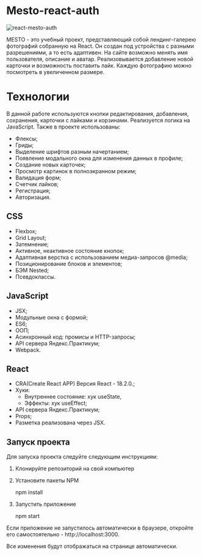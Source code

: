 # Mesto-react-auth
![react-mesto-auth](https://github.com/Marina113/react-mesto-auth/assets/117686062/cd1e665a-2fef-4421-8265-24b7c12afb6d)


MESTO - это учебный проект, представляющий собой лендинг-галерею фотографий собранную на React. Он создан под устройства с разными разрешениями, а то есть адаптивен.
На сайте возможно менять имя пользователя, описание и аватар. Реализовывается добавление новой карточки и возможность поставить лайк. Каждую фотографию можно посмотреть в увеличенном размере.

# Технологии
 В данной работе используются кнопки редактирования,
  добавления, сохранения, карточки с лайками и корзинами. Реализуется
   логика на JavaScript. Также в проекте использованы:
   *  Флексы;
   *  Гриды;
   *  Выделение шрифтов разным начертанием;
   *  Появление модального окна для изменения данных в профиле;
   *  Создание новых карточек;
   *  Просмотр картинок в полноэкранном режим;
   *  Валидация форм;
   *  Счетчик лайков;
   *  Регистрация;
   *  Авторизация.

## CSS
* Flexbox;
* Grid Layout;
* Затемнение;
* Активное, неактивное состояние кнопок;
* Адаптивная верстка с использованием медиа-запросов @media;
* Позиционирование блоков и элементов;
* БЭМ Nested;
* Псевдоклассы.

## JavaScript
* JSX;
* Модульные окна с формой;
* ES6;
* ООП;
* Асинхронный код: промисы и HTTP-запросы;
* API сервера Яндекс.Практикум;
* Webpack.

## React
* CRA(Create React APP) Версия React - 18.2.0.;
* Хуки:
    * Внутреннее состояние: хук useState,
    * Эффекты: хук useEffect;
* API сервера Яндекс.Практикум;
* Props;
* Разметка реализована через JSX.

## Запуск проекта
Для запуска проекта следуйте следующим инструкциям:

1. Клонируйте репозиторий на свой компьютер
2. Установите пакеты NPM 

    npm install
3. Запустить приложение
   
    npm start

Если приложение не запустилось автоматически в браузере, откройте его самостоятельно - http://localhost:3000.

Все изменения будут отображаться на странице автоматически.
